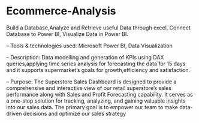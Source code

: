 # Ecommerce-Analysis

Build a Database,Analyze and Retrieve useful Data through excel, Connect Database to Power BI, Visualize Data in Power BI.

– Tools & technologies used: Microsoft Power BI, Data Visualization

– Description: Data modelling and generation of KPIs using DAX queries,applying time series analysis for forecasting
the data for 15 days and it supports supermarket’s goals for growth,efficiency and satisfaction.

– Purpose: The Superstore Sales Dashboard is designed to provide a comprehensive and interactive view of our retail
superstore’s sales performance along with Sales and Profit Forecasting capability. It serves as a one-stop solution
for tracking, analyzing, and gaining valuable insights into our sales data. The primary goal is to empower our
team to make data-driven decisions and optimize our sales strategy
